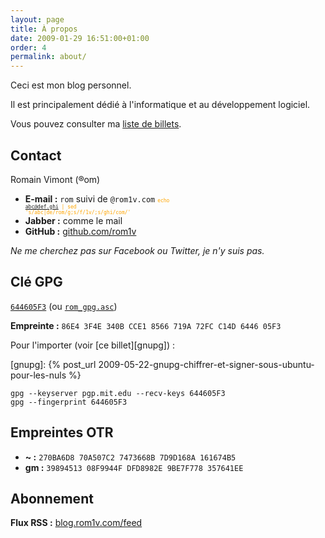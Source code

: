 ```yaml
---
layout: page
title: À propos
date: 2009-01-29 16:51:00+01:00
order: 4
permalink: about/
---
```


Ceci est mon blog personnel.

Il est principalement dédié à l'informatique et au développement logiciel.

Vous pouvez consulter ma [liste de billets](/index).

## Contact

Romain Vimont (®om)

 * **E-mail :** `rom` suivi de `@rom1v.com` <code style="color:orange; font-size: 6pt">echo abc@def.ghi | sed 's/abc\|de/rom/g;s/f/1v/;s/ghi/com/'</code>
 * **Jabber :** comme le mail
 * **GitHub :** [github.com/rom1v](https://github.com/rom1v)

*Ne me cherchez pas sur Facebook ou Twitter, je n'y suis pas.*

## Clé GPG

[`644605F3`](http://pgp.mit.edu:11371/pks/lookup?op=get&search=0x644605F3) (ou
[`rom_gpg.asc`](http://key.rom1v.com/rom_gpg.asc))

**Empreinte :** `86E4 3F4E 340B CCE1 8566 719A 72FC C14D 6446 05F3`

Pour l'importer (voir [ce billet][gnupg]) :

[gnupg]: {% post_url 2009-05-22-gnupg-chiffrer-et-signer-sous-ubuntu-pour-les-nuls %}

    gpg --keyserver pgp.mit.edu --recv-keys 644605F3
    gpg --fingerprint 644605F3

## Empreintes OTR

 * **~ :** `270BA6D8 70A507C2 7473668B 7D9D168A 161674B5`
 * **gm :** `39894513 08F9944F DFD8982E 9BE7F778 357641EE`

## Abonnement

**Flux RSS :** [blog.rom1v.com/feed](/feed)
